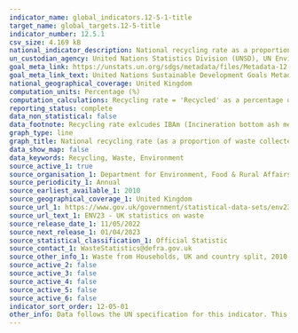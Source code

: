 ```yaml
---
indicator_name: global_indicators.12-5-1-title
target_name: global_targets.12-5-title
indicator_number: 12.5.1
csv_size: 4.169 kB
national_indicator_description: National recycling rate as a proportion of waste collected
un_custodian_agency: United Nations Statistics Division (UNSD), UN Environment (UNEP)
goal_meta_link: https://unstats.un.org/sdgs/metadata/files/Metadata-12-05-01.pdf
goal_meta_link_text: United Nations Sustainable Development Goals Metadata (PDF 4.0 MB)
national_geographical_coverage: United Kingdom
computation_units: Percentage (%)
computation_calculations: Recycling rate = 'Recycled' as a percentage of 'Arisings', excluding IBAm (Incineration bottom ash metal)
reporting_status: complete
data_non_statistical: false
data_footnote: Recycling rate exlcudes IBAm (Incineration bottom ash metal)
graph_type: line
graph_title: National recycling rate (as a proportion of waste collected)
data_show_map: false
data_keywords: Recycling, Waste, Environment
source_active_1: true
source_organisation_1: Department for Environment, Food & Rural Affairs (DEFRA)
source_periodicity_1: Annual
source_earliest_available_1: 2010
source_geographical_coverage_1: United Kingdom
source_url_1: https://www.gov.uk/government/statistical-data-sets/env23-uk-waste-data-and-management
source_url_text_1: ENV23 - UK statistics on waste
source_release_date_1: 11/05/2022
source_next_release_1: 01/04/2023
source_statistical_classification_1: Official Statistic 
source_contact_1: WasteStatistics@defra.gov.uk
source_other_info_1: Waste from Households, UK and country split, 2010-20
source_active_2: false
source_active_3: false
source_active_4: false
source_active_5: false
source_active_6: false
indicator_sort_order: 12-05-01
other_info: Data follows the UN specification for this indicator. This indicator has been identified in collaboration with topic experts.
---
```

